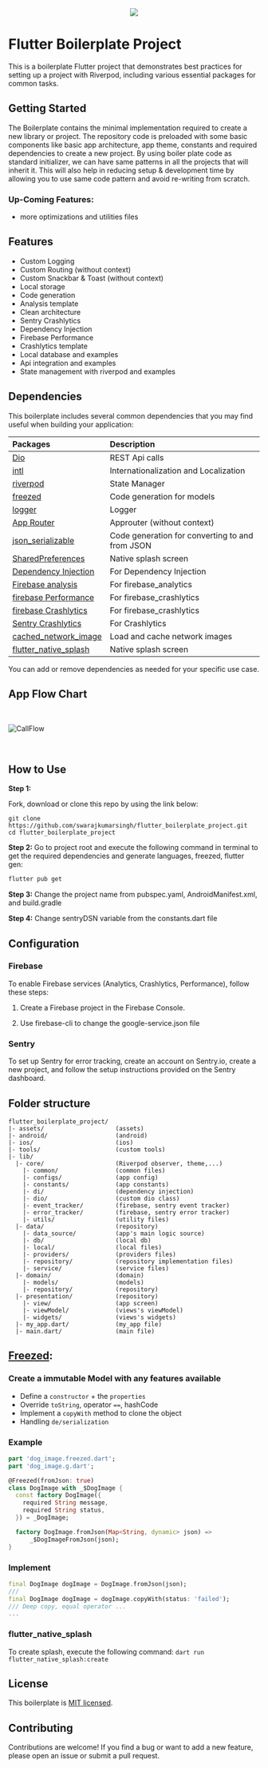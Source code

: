 <div align="center">
<a href="https://opensource.org/licenses/MIT" target="_blank"><img src="https://img.shields.io/badge/License-MIT-yellow.svg"/></a>
</div>

# Flutter Boilerplate Project

This is a boilerplate Flutter project that demonstrates best practices for setting up a project with Riverpod, including various essential packages for common tasks.

## Getting Started

The Boilerplate contains the minimal implementation required to create a new library or project. The repository code is preloaded with some basic components like basic app architecture, app theme, constants and required dependencies to create a new project. By using boiler plate code as standard initializer, we can have same patterns in all the projects that will inherit it. This will also help in reducing setup & development time by allowing you to use same code pattern and avoid re-writing from scratch.

### Up-Coming Features:

* more optimizations and utilities files
## Features

* Custom Logging
* Custom Routing (without context)
* Custom Snackbar & Toast (without context)
* Local storage
* Code generation
* Analysis template
* Clean architecture
* Sentry Crashlytics
* Dependency Injection
* Firebase Performance
* Crashlytics template
* Local database and examples
* Api integration and examples
* State management with riverpod and examples

## Dependencies

This boilerplate includes several common dependencies that you may find useful when building your application:

| Packages                                                                 | Description                                     |
| :----------------------------------------------------------------------- | :---------------------------------------------- |
| [Dio](https://pub.dev/packages/dio)                                      | REST Api calls                                  |
| [intl](https://pub.dev/packages/intl)                                    | Internationalization and Localization           |
| [riverpod](https://pub.dev/packages/riverpod)                            | State Manager                                   |
| [freezed](https://pub.dev/packages/freezed)                              | Code generation for models                      |
| [logger](https://pub.dev/packages/flutter_logger_plus)                   | Logger                                          |
| [App Router](https://pub.dev/packages/flutter_approuter)                 | Approuter (without context)                     |
| [json_serializable](https://pub.dev/packages/json_serializable)          | Code generation for converting to and from JSON |
| [SharedPreferences](https://pub.dev/packages/shared_preferences)         | Native splash screen                            |
| [Dependency Injection](https://github.com/fluttercommunity/get_it)       | For Dependency Injection                        |
| [Firebase analysis](https://pub.dev/packages/firebase_analytics)         | For firebase_analytics                          |
| [firebase Performance](https://pub.dev/packages/firebase_performance)    | For firebase_crashlytics                        |
| [firebase Crashlytics](https://pub.dev/packages/firebase_crashlytics)    | For firebase_crashlytics                        |
| [Sentry Crashlytics](https://pub.dev/packages/sentry)                    | For Crashlytics                                 |
| [cached_network_image](https://pub.dev/packages/cached_network_image)    | Load and cache network images                   |
| [flutter_native_splash](https://pub.dev/packages/flutter_native_splash)  | Native splash screen                            |

You can add or remove dependencies as needed for your specific use case.

## App Flow Chart 
<br />

![CallFlow](https://i0.wp.com/resocoder.com/wp-content/uploads/2019/08/Clean-Architecture-Flutter-Diagram.png?resize=556%2C707&ssl=1)
<br />

<br />

## How to Use 
**Step 1:**

Fork, download or clone this repo by using the link below:

```
git clone https://github.com/swarajkumarsingh/flutter_boilerplate_project.git
cd flutter_boilerplate_project
```

**Step 2:**
Go to project root and execute the following command in terminal to get the required dependencies and generate languages, freezed, flutter gen: 

```cmd
flutter pub get
```

**Step 3:**
Change the project name from pubspec.yaml, AndroidManifest.xml, and build.gradle

**Step 4:**
Change sentryDSN variable from the constants.dart file

## Configuration
### Firebase
To enable Firebase services (Analytics, Crashlytics, Performance), follow these steps:

1. Create a Firebase project in the Firebase Console.

2. Use firebase-cli to change the google-service.json file

### Sentry
To set up Sentry for error tracking, create an account on Sentry.io, create a new project, and follow the setup instructions provided on the Sentry dashboard.

## Folder structure
```
flutter_boilerplate_project/
|- assets/                    (assets)
|- android/                   (android)
|- ios/                       (ios)
|- tools/                     (custom tools)
|- lib/
  |- core/                    (Riverpod observer, theme,...)
    |- common/                (common files)
    |- configs/               (app config)
    |- constants/             (app constants)
    |- di/                    (dependency injection)
    |- dio/                   (custom dio class)
    |- event_tracker/         (firebase, sentry event tracker)
    |- error_tracker/         (firebase, sentry error tracker)
    |- utils/                 (utility files)
  |- data/                    (repository)
    |- data_source/           (app's main logic source)
    |- db/                    (local db)
    |- local/                 (local files)
    |- providers/             (providers files)
    |- repository/            (repository implementation files)
    |- service/               (service files)
  |- domain/                  (domain)
    |- models/                (models)
    |- repository/            (repository)
  |- presentation/            (repository)
    |- view/                  (app screen)
    |- viewModel/             (views's viewModel)
    |- widgets/               (views's widgets)
  |- my_app.dart/             (my_app file)
  |- main.dart/               (main file)

```

## [Freezed](https://pub.dev/packages/freezed): 
### Create a immutable Model with any features available
- Define a `constructor` + the `properties`
- Override `toString`, operator `==`, hashCode
- Implement a `copyWith` method to clone the object
- Handling `de/serialization`
### Example
```dart
part 'dog_image.freezed.dart';
part 'dog_image.g.dart';

@Freezed(fromJson: true)
class DogImage with _$DogImage {
  const factory DogImage({
    required String message,
    required String status,
  }) = _DogImage;

  factory DogImage.fromJson(Map<String, dynamic> json) =>
      _$DogImageFromJson(json);
}
```
### Implement
```dart
final DogImage dogImage = DogImage.fromJson(json);
///
final DogImage dogImage = dogImage.copyWith(status: 'failed');
/// Deep copy, equal operator ...
...
```

### flutter_native_splash

To create splash, execute the following command: `dart run flutter_native_splash:create`

## License

This boilerplate is [MIT licensed](./LICENSE).

## Contributing

Contributions are welcome! If you find a bug or want to add a new feature, please open an issue or submit a pull request.